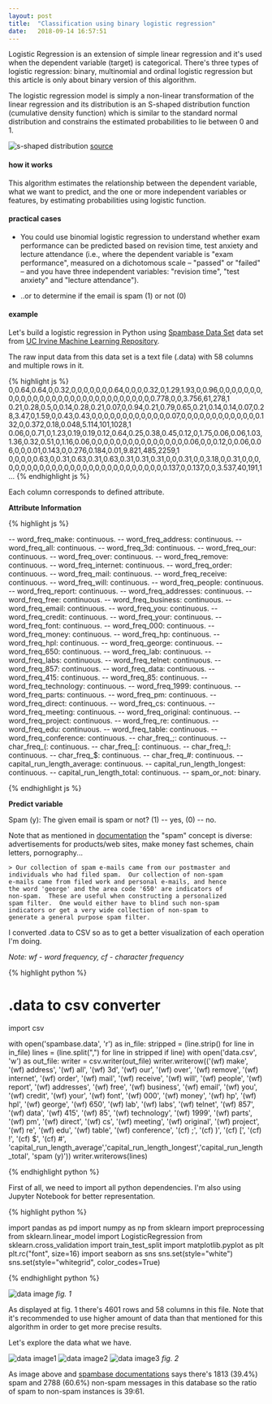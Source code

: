 ```yaml
---
layout: post
title:  "Classification using binary logistic regression"
date:   2018-09-14 16:57:51
---
```


Logistic Regression is an extension of simple linear regression  and it's used when the dependent variable (target) is categorical. There's three types of logistic regression: binary, multinomial and ordinal logistic regression but this article is only about binary version of this algorithm.


The logistic regression model is simply a non-linear transformation of the linear regression and its distribution is an S-shaped distribution function (cumulative density function) which is similar to the standard
normal distribution and constrains the estimated probabilities to lie between 0
and 1.

![s-shaped distribution](http://blog.datumbox.com/wp-content/uploads/2013/11/multinomial-logistic-regression.png)
[source][s-shaped]

#### how it works

This algorithm estimates the relationship between the dependent variable, what we want to predict, and the one or more independent variables or features, by estimating probabilities using logistic function.


#### practical cases

* You could use binomial logistic regression to understand whether exam performance can be predicted based on revision time, test anxiety and lecture attendance (i.e., where the dependent variable is "exam performance", measured on a dichotomous scale – "passed" or "failed" – and you have three independent variables: "revision time", "test anxiety" and "lecture attendance").

* ..or to determine if the email is spam (1) or not (0)

#### example

Let's build a logistic regression in Python using [Spambase Data Set][dataset] data set from [UC Irvine Machine Learning Repository][data].

The raw input data from this data set is a text file (.data) with 58 columns and multiple rows in it.

{% highlight js %}
0,0.64,0.64,0,0.32,0,0,0,0,0,0,0.64,0,0,0,0.32,0,1.29,1.93,0,0.96,0,0,0,0,0,0,0,0,0,0,0,0,0,0,0,0,0,0,0,0,0,0,0,0,0,0,0,0,0,0,0.778,0,0,3.756,61,278,1
0.21,0.28,0.5,0,0.14,0.28,0.21,0.07,0,0.94,0.21,0.79,0.65,0.21,0.14,0.14,0.07,0.28,3.47,0,1.59,0,0.43,0.43,0,0,0,0,0,0,0,0,0,0,0,0,0.07,0,0,0,0,0,0,0,0,0,0,0,0,0.132,0,0.372,0.18,0.048,5.114,101,1028,1
0.06,0,0.71,0,1.23,0.19,0.19,0.12,0.64,0.25,0.38,0.45,0.12,0,1.75,0.06,0.06,1.03,1.36,0.32,0.51,0,1.16,0.06,0,0,0,0,0,0,0,0,0,0,0,0,0,0,0,0.06,0,0,0.12,0,0.06,0.06,0,0,0.01,0.143,0,0.276,0.184,0.01,9.821,485,2259,1
0,0,0,0,0.63,0,0.31,0.63,0.31,0.63,0.31,0.31,0.31,0,0,0.31,0,0,3.18,0,0.31,0,0,0,0,0,0,0,0,0,0,0,0,0,0,0,0,0,0,0,0,0,0,0,0,0,0,0,0,0.137,0,0.137,0,0,3.537,40,191,1
...
{% endhighlight js %}


Each column corresponds to defined attribute.

**Attribute Information**

{% highlight js %}

-- word_freq_make:         continuous.
-- word_freq_address:      continuous.
-- word_freq_all:          continuous.
-- word_freq_3d:           continuous.
-- word_freq_our:          continuous.
-- word_freq_over:         continuous.
-- word_freq_remove:       continuous.
-- word_freq_internet:     continuous.
-- word_freq_order:        continuous.
-- word_freq_mail:         continuous.
-- word_freq_receive:      continuous.
-- word_freq_will:         continuous.
-- word_freq_people:       continuous.
-- word_freq_report:       continuous.
-- word_freq_addresses:    continuous.
-- word_freq_free:         continuous.
-- word_freq_business:     continuous.
-- word_freq_email:        continuous.
-- word_freq_you:          continuous.
-- word_freq_credit:       continuous.
-- word_freq_your:         continuous.
-- word_freq_font:         continuous.
-- word_freq_000:          continuous.
-- word_freq_money:        continuous.
-- word_freq_hp:           continuous.
-- word_freq_hpl:          continuous.
-- word_freq_george:       continuous.
-- word_freq_650:          continuous.
-- word_freq_lab:          continuous.
-- word_freq_labs:         continuous.
-- word_freq_telnet:       continuous.
-- word_freq_857:          continuous.
-- word_freq_data:         continuous.
-- word_freq_415:          continuous.
-- word_freq_85:           continuous.
-- word_freq_technology:   continuous.
-- word_freq_1999:         continuous.
-- word_freq_parts:        continuous.
-- word_freq_pm:           continuous.
-- word_freq_direct:       continuous.
-- word_freq_cs:           continuous.
-- word_freq_meeting:      continuous.
-- word_freq_original:     continuous.
-- word_freq_project:      continuous.
-- word_freq_re:           continuous.
-- word_freq_edu:          continuous.
-- word_freq_table:        continuous.
-- word_freq_conference:   continuous.
-- char_freq_;:            continuous.
-- char_freq_(:            continuous.
-- char_freq_[:            continuous.
-- char_freq_!:            continuous.
-- char_freq_$:            continuous.
-- char_freq_#:            continuous.
-- capital_run_length_average: continuous.
-- capital_run_length_longest: continuous.
-- capital_run_length_total:   continuous.
-- spam_or_not: binary.

{% endhighlight js %}

**Predict variable**

Spam (y): The given email is spam or not? (1) -- yes, (0) -- no.

Note that as mentioned in [documentation][datadoc] the "spam" concept is diverse: advertisements for products/web sites, make money fast schemes, chain letters, pornography...

	> Our collection of spam e-mails came from our postmaster and
	individuals who had filed spam.  Our collection of non-spam
	e-mails came from filed work and personal e-mails, and hence
	the word 'george' and the area code '650' are indicators of
	non-spam.  These are useful when constructing a personalized
	spam filter.  One would either have to blind such non-spam
	indicators or get a very wide collection of non-spam to
	generate a general purpose spam filter.

I converted .data to CSV so as to get a better visualization of each operation I'm doing.  

*Note: wf - word frequency, cf - character frequency*

{% highlight python %}

# .data to csv converter

import csv

with open('spambase.data', 'r') as in_file:
    stripped = (line.strip() for line in in_file)
    lines = (line.split(",") for line in stripped if line)
    with open('data.csv', 'w') as out_file:
        writer = csv.writer(out_file)
        writer.writerow(('(wf) make', '(wf) address', '(wf) all', '(wf) 3d', '(wf) our', '(wf) over', '(wf) remove', '(wf) internet', '(wf) order', '(wf) mail', '(wf) receive', '(wf) will', '(wf) people', '(wf) report', '(wf) addresses', '(wf) free', '(wf) business', '(wf) email', '(wf) you', '(wf) credit', '(wf) your', '(wf) font', '(wf) 000', '(wf) money', '(wf) hp', '(wf) hpl', '(wf) george', '(wf) 650', '(wf) lab', '(wf) labs', '(wf) telnet', '(wf) 857', '(wf) data', '(wf) 415', '(wf) 85', '(wf) technology', '(wf) 1999', '(wf) parts', '(wf) pm', '(wf) direct', '(wf) cs', '(wf) meeting', '(wf) original', '(wf) project', '(wf) re', '(wf) edu', '(wf) table', '(wf) conference', '(cf) ;', '(cf) )', '(cf) [', '(сf) !', '(cf) $', '(cf) #', 'capital_run_length_average','capital_run_length_longest','capital_run_length_total',  'spam (y)'))
        writer.writerows(lines)


{% endhighlight python %}

First of all, we need to import all python dependencies. I'm also using Jupyter Notebook for better representation.

{% highlight python %}

import pandas as pd
import numpy as np
from sklearn import preprocessing
from sklearn.linear_model import LogisticRegression
from sklearn.cross_validation import train_test_split
import matplotlib.pyplot as plt
plt.rc("font", size=16)
import seaborn as sns
sns.set(style="white")
sns.set(style="whitegrid", color_codes=True)

{% endhighlight python %}

![data image](https://akinariobi.github.io/assets/img/classification-using-binary-logistic-regression/1.png)
*fig. 1*

As displayed at fig. 1 there's 4601 rows and 58 columns in this file. Note that it's recommended to use higher amount of data than that mentioned for this algorithm in order to get more precise results.

Let's explore the data what we have.

![data image1](https://akinariobi.github.io/assets/img/classification-using-binary-logistic-regression/2.png)
![data image2](https://akinariobi.github.io/assets/img/classification-using-binary-logistic-regression/4.png)
![data image3](https://akinariobi.github.io/assets/img/classification-using-binary-logistic-regression/3.png)
*fig. 2*

As image above and [spambase documentations][datadoc] says there's 1813 (39.4%) spam and 2788 (60.6%) non-spam messages in this database so the ratio of spam to non-spam instances is 39:61.

[s-shaped]: http://blog.datumbox.com/wp-content/uploads/2013/11/multinomial-logistic-regression.png
[data]: http://archive.ics.uci.edu/ml/index.php
[dataset]: https://archive.ics.uci.edu/ml/datasets/spambase
[datadoc]: https://archive.ics.uci.edu/ml/machine-learning-databases/spambase/spambase.DOCUMENTATION
